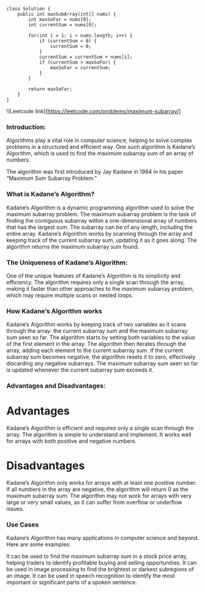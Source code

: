 ```
class Solution {
    public int maxSubArray(int[] nums) {
        int maxSoFar = nums[0];
        int currentSum = nums[0];
        
        for(int i = 1; i < nums.length; i++) {
            if (currentSum < 0) {
                currentSum = 0;
            }
            currentSum = currentSum + nums[i];
            if (currentSum > maxSoFar) {
                maxSoFar = currentSum;
            }
        }
        
        return maxSoFar;
    }
}
```
!(Leetcode link)[https://leetcode.com/problems/maximum-subarray/]

### Introduction:
Algorithms play a vital role in computer science, helping to solve complex problems in a structured and efficient way. One such algorithm is Kadane’s Algorithm, which is used to find the maximum subarray sum of an array of numbers.

The algorithm was first introduced by Jay Kadane in 1984 in his paper “Maximum Sum Subarray Problem.”

### What is Kadane’s Algorithm?
Kadane’s Algorithm is a dynamic programming algorithm used to solve the maximum subarray problem.
The maximum subarray problem is the task of finding the contiguous subarray within a one-dimensional array of numbers that has the largest sum.
The subarray can be of any length, including the entire array. Kadane’s Algorithm works by scanning through the array and keeping track of the current subarray sum, updating it as it goes along.
The algorithm returns the maximum subarray sum found.

### The Uniqueness of Kadane’s Algorithm:
One of the unique features of Kadane’s Algorithm is its simplicity and efficiency.
The algorithm requires only a single scan through the array, making it faster than other approaches to the maximum subarray problem, which may require multiple scans or nested loops.

### How Kadane’s Algorithm works
Kadane’s Algorithm works by keeping track of two variables as it scans through the array: the current subarray sum and the maximum subarray sum seen so far.
The algorithm starts by setting both variables to the value of the first element in the array.
The algorithm then iterates through the array, adding each element to the current subarray sum.
If the current subarray sum becomes negative, the algorithm resets it to zero, effectively discarding any negative subarrays.
The maximum subarray sum seen so far is updated whenever the current subarray sum exceeds it.
### Advantages and Disadvantages:

# Advantages
Kadane’s Algorithm is efficient and requires only a single scan through the array.
The algorithm is simple to understand and implement.
It works well for arrays with both positive and negative numbers.

# Disadvantages
Kadane’s Algorithm only works for arrays with at least one positive number. If all numbers in the array are negative, the algorithm will return 0 as the maximum subarray sum.
The algorithm may not work for arrays with very large or very small values, as it can suffer from overflow or underflow issues.

### Use Cases
Kadane’s Algorithm has many applications in computer science and beyond. Here are some examples:

It can be used to find the maximum subarray sum in a stock price array, helping traders to identify profitable buying and selling opportunities.
It can be used in image processing to find the brightest or darkest subregions of an image.
It can be used in speech recognition to identify the most important or significant parts of a spoken sentence.